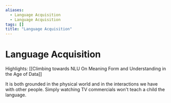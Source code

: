 ```yaml
---
aliases:
  - Language Acquisition
  - Language Acquisition
tags: []
title: "Language Acquisition"
---
```


# Language Acquisition

Highlights: [[Climbing towards NLU On Meaning Form and Understanding in the Age of Data]]

It is both grounded in the physical world and in the interactions we have with other people. Simply watching TV commercials won't teach a child the language.